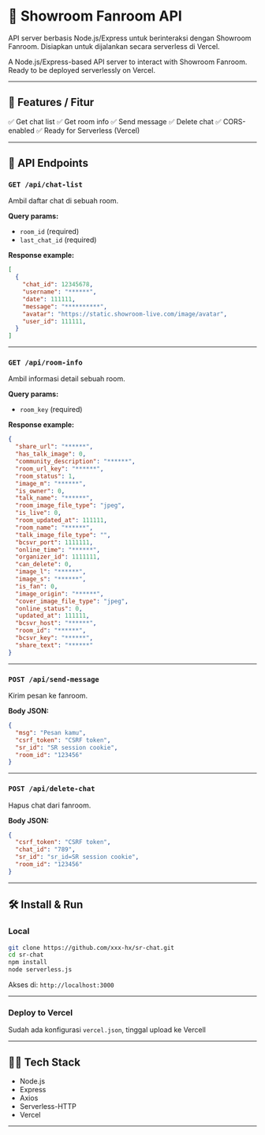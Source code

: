# 📡 Showroom Fanroom API

API server berbasis Node.js/Express untuk berinteraksi dengan Showroom Fanroom.
Disiapkan untuk dijalankan secara serverless di Vercel.

A Node.js/Express-based API server to interact with Showroom Fanroom.
Ready to be deployed serverlessly on Vercel.

---

## 🚀 Features / Fitur

✅ Get chat list
✅ Get room info
✅ Send message
✅ Delete chat
✅ CORS-enabled
✅ Ready for Serverless (Vercel)

---

## 📂 API Endpoints

### `GET /api/chat-list`

Ambil daftar chat di sebuah room.

**Query params:**

* `room_id` (required)
* `last_chat_id` (required)

**Response example:**

```json
[
  {
    "chat_id": 12345678,
    "username": "******",
    "date": 111111,
    "message": "**********",
    "avatar": "https://static.showroom-live.com/image/avatar",
    "user_id": 111111,
  }
]
```

---

### `GET /api/room-info`

Ambil informasi detail sebuah room.

**Query params:**

* `room_key` (required)

**Response example:**

```json
{
  "share_url": "******",
  "has_talk_image": 0,
  "community_description": "******",
  "room_url_key": "******",
  "room_status": 1,
  "image_m": "******",
  "is_owner": 0,
  "talk_name": "******",
  "room_image_file_type": "jpeg",
  "is_live": 0,
  "room_updated_at": 111111,
  "room_name": "******",
  "talk_image_file_type": "",
  "bcsvr_port": 1111111,
  "online_time": "******",
  "organizer_id": 1111111,
  "can_delete": 0,
  "image_l": "******",
  "image_s": "******",
  "is_fan": 0,
  "image_origin": "******",
  "cover_image_file_type": "jpeg",
  "online_status": 0,
  "updated_at": 111111,
  "bcsvr_host": "******",
  "room_id": "******",
  "bcsvr_key": "******",
  "share_text": "******"
}
```

---

### `POST /api/send-message`

Kirim pesan ke fanroom.

**Body JSON:**

```json
{
  "msg": "Pesan kamu",
  "csrf_token": "CSRF token",
  "sr_id": "SR session cookie",
  "room_id": "123456"
}
```

---

### `POST /api/delete-chat`

Hapus chat dari fanroom.

**Body JSON:**

```json
{
  "csrf_token": "CSRF token",
  "chat_id": "789",
  "sr_id": "sr_id=SR session cookie",
  "room_id": "123456"
}
```

---

## 🛠️ Install & Run

### Local

```bash
git clone https://github.com/xxx-hx/sr-chat.git
cd sr-chat
npm install
node serverless.js
```

Akses di: `http://localhost:3000`

---

### Deploy to Vercel

Sudah ada konfigurasi `vercel.json`, tinggal upload ke Vercell

---

## 👨‍💻 Tech Stack

* Node.js
* Express
* Axios
* Serverless-HTTP
* Vercel

---
